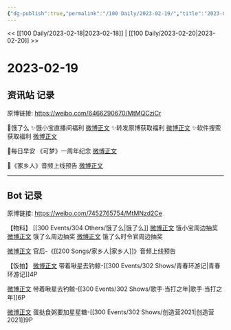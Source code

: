 ```yaml
---
{"dg-publish":true,"permalink":"/100 Daily/2023-02-19/","title":"2023-02-19","created":"2023-02-20T09:50:32.000+08:00","updated":"2023-02-28T15:58:05.513+08:00"}
---
```



<< [[100 Daily/2023-02-18\|2023-02-18]] | [[100 Daily/2023-02-20\|2023-02-20]] >>

# 2023-02-19

## 资讯站 记录

原博链接: https://weibo.com/6466290670/MtMQCziCr

🌟饿了么
✨饿小宝直播间福利 [微博正文](https://m.weibo.cn/6466290670/4870800391803008)
✨转发原博获取福利 [微博正文](https://m.weibo.cn/6466290670/4870813990520317)
✨软件搜索获取福利 [微博正文](https://m.weibo.cn/6466290670/4870838794588474)

🌟每日早安
《可梦》一周年纪念 [微博正文](https://m.weibo.cn/6466290670/4870765406850008)

🌟《家乡人》音频上线预告 [微博正文](https://m.weibo.cn/6466290670/4870908609038748)

---
## Bot 记录

原博链接: https://weibo.com/7452765754/MtMNzd2Ce

【物料】
[[300 Events/304 Others/饿了么\|饿了么]]
[微博正文](https://m.weibo.cn/2606197387/4870797736283498) 饿小宝周边抽奖
[微博正文](https://m.weibo.cn/1282440983/4870797166903405) 饿了么周边抽奖
[微博正文](https://m.weibo.cn/7756461320/4870827370090916) 饿了么时令官周边抽奖

[微博正文](https://m.weibo.cn/5248300719/4870902698743270) 官后-《[[200 Songs/家乡人\|家乡人]]》音频上线预告

【饭拍】
[微博正文](https://m.weibo.cn/3246571812/4870813255991819) 带着啾星去钓鲸-[[300 Events/302 Shows/青春环游记\|青春环游记]]4P

[微博正文](https://m.weibo.cn/3246571812/4870849208782462) 带着啾星去钓鲸-[[300 Events/302 Shows/歌手·当打之年\|歌手·当打之年]]6P

[微博正文](https://m.weibo.cn/6048634807/4870980352344367) 蛋挞食粥要加星星糖-[[300 Events/302 Shows/创造营2021\|创造营2021]]9P
